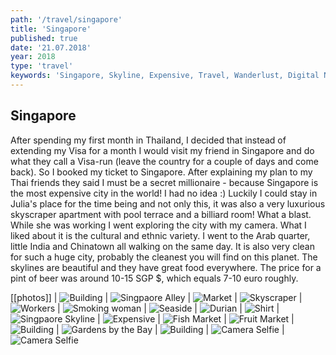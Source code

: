 ```yaml
---
path: '/travel/singapore'
title: 'Singapore'
published: true
date: '21.07.2018'
year: 2018
type: 'travel'
keywords: 'Singapore, Skyline, Expensive, Travel, Wanderlust, Digital Nomad, Expat'
---
```


## Singapore

After spending my first month in Thailand, I decided that instead of extending my Visa for a month I would visit my friend in Singapore and do what they call a Visa-run (leave the country for a couple of days and come back). So I booked my ticket to Singapore. After explaining my plan to my Thai friends they said I must be a secret millionaire - because Singapore is the most expensive city in the world! I had no idea :) Luckily I could stay in Julia's place for the time being and not only this, it was also a very luxurious skyscraper apartment with pool terrace and a billiard room! What a blast. While she was working I went exploring the city with my camera. What I liked about it is the cultural and ethnic variety. I went to the Arab quarter, little India and Chinatown all walking on the same day. It is also very clean for such a huge city, probably the cleanest you will find on this planet. The skylines are beautiful and they have great food everywhere. The price for a pint of beer was around 10-15 SGP $, which equals 7-10 euro roughly.

[[photos]]
| ![Building](photos/2.jpg "Skyline")
| ![Singpaore Alley](photos/4.jpg "Alley")
| ![Market](photos/9.jpg "Market")
| ![Skyscraper](photos/11.jpg "Skyscraper")
| ![Workers](photos/3.jpg "Workers")
| ![Smoking woman](photos/1.jpg "Smoking woman")
| ![Seaside](photos/6.jpg "Seaside Skyline")
| ![Durian](photos/7.jpg "Durian")
| ![Shirt](photos/10.jpg "Shirt")
| ![Singpaore Skyline](photos/5.jpg "Skyline")
| ![Expensive](photos/13.jpg "Expensive Interior")
| ![Fish Market](photos/16.jpg "Fish Market")
| ![Fruit Market](photos/17.jpg "Fruit Market")
| ![Building](photos/20.jpg "Building")
| ![Gardens by the Bay](photos/18.jpg "Gardens by the Bay")
| ![Building](photos/12.jpg "Building")
| ![Camera Selfie](photos/8.jpg "Camera Selfie")
| ![Camera Selfie](photos/14.jpg "Camera Selfie")

